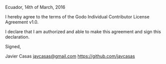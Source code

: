 Ecuador, 14th of March, 2016

I hereby agree to the terms of the Godo Individual Contributor License
Agreement v1.0.

I declare that I am authorized and able to make this agreement and sign this
declaration.

Signed,

Javier Casas javcasas@gmail.com https://github.com/javcasas
